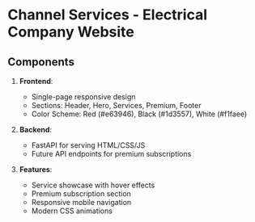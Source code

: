 # Channel Services - Electrical Company Website

## Components
1. **Frontend**:
   - Single-page responsive design
   - Sections: Header, Hero, Services, Premium, Footer
   - Color Scheme: Red (#e63946), Black (#1d3557), White (#f1faee)

2. **Backend**:
   - FastAPI for serving HTML/CSS/JS
   - Future API endpoints for premium subscriptions

3. **Features**:
   - Service showcase with hover effects
   - Premium subscription section
   - Responsive mobile navigation
   - Modern CSS animations
